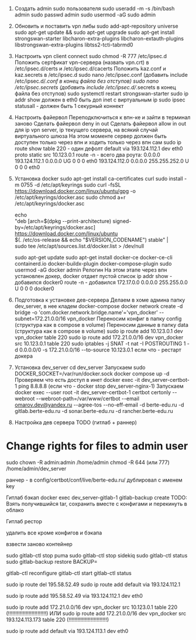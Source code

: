 1. Создать admin sudo пользователя
   sudo useradd -m -s /bin/bash admin
   sudo passwd admin
   sudo usermod -aG sudo admin
2. Обновить и поставить vpn либы
   sudo add-apt-repository universe
   sudo apt-get update && sudo apt-get upgrade
   sudo apt-get install strongswan-starter libcharon-extra-plugins libcharon-extauth-plugins libstrongswan-extra-plugins libtss2-tcti-tabrmd0
3. Настроить vpn client connect
   sudo chmod -R 777 /etc/ipsec.d
   Положить сертфикат vpn-сервера (назвать vpn.crt) в /etc/ipsec.d/certs и /etc/ipsec.d/cacerts
   Положить kaz.conf и kaz.secrets в /etc/ipsec.d
   sudo nano /etc/ipsec.conf (добавить include /etc/ipsec.d/*.conf в конец файла без отступов)
   sudo nano /etc/ipsec.secrets (добавить include /etc/ipsec.d/*.secrets в конец файла без отступов)
   sudo systemctl restart strongswan-starter
   sudo ip addr show должен в eth0 быть доп inet c виртуальным ip
   sudo ipsec statusall - должен быть 1 секурный коннект
4. Настроить файервол
   Переподключиться к впн-ке и зайти в терминал заново
   Сделать файервол deny in out
   Сделать файервол allow in out для ip vpn server, ip текущего сервера, на всякий случай виртуального шлюза
   На этом моменте сервер должен быть доступен только через впн и ходить только через впн сам
   sudo ip route show table 220 - один дефолт default via 193.124.112.1 dev eth0 proto static src 10.123.0.1
   route -n - всего два роута:
   0.0.0.0         193.124.112.1   0.0.0.0         UG    0      0        0 eth0
   193.124.112.0   0.0.0.0         255.255.252.0   U     0      0        0 eth0
5. Установка docker
   sudo apt-get install ca-certificates curl
   sudo install -m 0755 -d /etc/apt/keyrings
   sudo curl -fsSL https://download.docker.com/linux/ubuntu/gpg -o /etc/apt/keyrings/docker.asc
   sudo chmod a+r /etc/apt/keyrings/docker.asc

   echo \
   "deb [arch=$(dpkg --print-architecture) signed-by=/etc/apt/keyrings/docker.asc] https://download.docker.com/linux/ubuntu \
   $(. /etc/os-release && echo "$VERSION_CODENAME") stable" | \
   sudo tee /etc/apt/sources.list.d/docker.list > /dev/null
   
   sudo apt-get update
   sudo apt-get install docker-ce docker-ce-cli containerd.io docker-buildx-plugin docker-compose-plugin
   sudo usermod -aG docker admin
   Релогин
   На этом этапе через впн установлен докер, docker отдает пустой список
   ip addr show - добавился docker0
   route -n - добавился 172.17.0.0      0.0.0.0         255.255.0.0     U     0      0        0 docker0
6. Подготовка к установке дев-сервера
   Делаем в хоме админа папку dev_server, в нее кладем docker-compose
   docker network create -d bridge -o 'com.docker.network.bridge.name'='vpn_docker' --subnet=172.21.0.0/16 vpn_docker
   Переносим конфиг в папку config (структура как в compose в volume)
   Переносим данные в папку data (структура как в compose в volume)
   sudo ip route add 10.123.0.1 dev vpn_docker table 220
   sudo ip route add 172.21.0.0/16 dev vpn_docker src 10.123.0.1 table 220
   sudo iptables -j SNAT -t nat -I POSTROUTING 1 -d 0.0.0.0/0 -s 172.21.0.0/16 --to-source 10.123.0.1
   если что - рестарт докера
7. Установка dev_server
   cd dev_server
   Запускаем sudo DOCKER_SOCKET=/var/run/docker.sock docker compose up -d
   Проверяем что есть доступ в инет docker exec -it dev_server-certbot-1 ping 8.8.8.8 (если что - docker stop dev_server-nginx-1)
   Запускаем docker exec --user root -it dev_server-certbot-1 certbot certonly --webroot --webroot-path=/var/www/certbot --email omarov.dev@yandex.ru --agree-tos --no-eff-email -d berte-edu.ru -d gitlab.berte-edu.ru -d sonar.berte-edu.ru -d rancher.berte-edu.ru
8. Настройка дев сервера
   TODO (гитлаб + раннер)



   
# Change rights for files to admin user
sudo chown -R admin:admin /home/admin
chmod -R 644 (или 777) /home/admin/dev_server

ранчер - в config/certbot/conf/live/berte-edu.ru/ дублировал с именем key






Гитлаб бэкап
docker exec dev_server-gitlab-1 gitlab-backup create
TODO: Взять получившийся tar, сохранить вместе с конфигами и перекинуть в облако



Гитлаб рестор

удалить все кроме конфигов и бэкапа

взвести заново контейнер

sudo gitlab-ctl stop puma
sudo gitlab-ctl stop sidekiq
sudo gitlab-ctl status
sudo gitlab-backup restore BACKUP=<TIMESTAMP>

gitlab-ctl reconfigure
gitlab-ctl start
gitlab-ctl status





sudo ip route del 195.58.52.49
sudo ip route add default via 193.124.112.1

sudo ip route add 195.58.52.49 via 193.124.112.1 dev eth0


sudo ip route add 172.21.0.0/16 dev vpn_docker src 10.123.0.1 table 220 (!!!!!!!!!!!!!!!!!!!!!!!!!!) 
ИЛИ
sudo ip route add 172.21.0.0/16 dev vpn_docker src 193.124.113.173 table 220 (!!!!!!!!!!!!!!!!!!!!!!!!!!)


sudo ip route add default via 193.124.113.1 dev eth0


